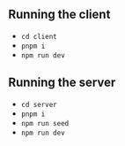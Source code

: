 ## Running the client

- `cd client`
- `pnpm i`
- `npm run dev`

## Running the server

- `cd server`
- `pnpm i`
- `npm run seed`
- `npm run dev`
